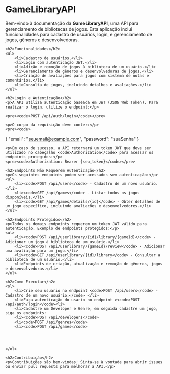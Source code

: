 <!DOCTYPE html>
<html lang="pt-br">
<head>
    <meta charset="UTF-8">
    <meta name="viewport" content="width=device-width, initial-scale=1.0">
    <title>GameLibraryAPI - Documentação</title>
</head>
<body>
    <h1>GameLibraryAPI</h1>
    <p>Bem-vindo à documentação da <strong>GameLibraryAPI</strong>, uma API para gerenciamento de bibliotecas de jogos. Esta aplicação inclui funcionalidades para cadastro de usuários, login, e gerenciamento de jogos, gêneros e desenvolvedoras.</p>

    <h2>Funcionalidades</h2>
    <ul>
        <li>Cadastro de usuários.</li>
        <li>Login com autenticação JWT.</li>
        <li>Adição e remoção de jogos à biblioteca de um usuário.</li>
        <li>Gerenciamento de gêneros e desenvolvedoras de jogos.</li>
        <li>Criação de avaliações para jogos com sistema de notas e comentários.</li>
        <li>Consulta de jogos, incluindo detalhes e avaliações.</li>
    </ul>

    <h2>Login e Autenticação</h2>
    <p>A API utiliza autenticação baseada em JWT (JSON Web Token). Para realizar o login, utilize o endpoint:</p>

    <pre><code>POST /api/auth/login</code></pre>

    <p>O corpo da requisição deve conter:</p>
    <pre><code>
{
  "email": "seuemail@example.com",
  "password": "suaSenha"
}
    </code></pre>

    <p>Em caso de sucesso, a API retornará um token JWT que deve ser utilizado no cabeçalho <code>Authorization</code> para acessar os endpoints protegidos:</p>
    <pre><code>Authorization: Bearer {seu_token}</code></pre>

    <h2>Endpoints Não Requerem Autenticação</h2>
    <p>Os seguintes endpoints podem ser acessados sem autenticação:</p>
    <ul>
        <li><code>POST /api/users</code> - Cadastro de um novo usuário.</li>
        <li><code>GET /api/games</code> - Listar todos os jogos disponíveis.</li>
        <li><code>GET /api/games/details/{id}</code> - Obter detalhes de um jogo específico, incluindo avaliações e desenvolvedores.</li>
    </ul>

    <h2>Endpoints Protegidos</h2>
    <p>Todos os demais endpoints requerem um token JWT válido para autenticação. Exemplo de endpoints protegidos:</p>
    <ul>
        <li><code>POST /api/userlibrary/{id}/library/{gameId}</code> - Adicionar um jogo à biblioteca de um usuário.</li>
        <li><code>POST /api/userlibrary/{gameId}/review</code> - Adicionar uma avaliação para um jogo.</li>
        <li><code>GET /api/userlibrary/{id}/library</code> - Consultar a biblioteca de um usuário.</li>
        <li>Endpoints de criação, atualização e remoção de gêneros, jogos e desenvolvedoras.</li>
    </ul>

    <h2>Como Executar</h2>
    <ol>
        <li>Crie seu usuario no endpoint <code>POST /api/users</code> - Cadastro de um novo usuário.</code> </li>
        <li>Faça autenticação do usario no endpoint ><code>POST /api/auth/login</code><li>
        <li>Cadastre um Developer e Genre, em seguida cadastre um jogo, siga os endpoints: 
        <li><code>POST /api/developers</code>
        <li<code>POST /api/genres</code>
        <li><code>POST /api/games</code>
        
        
        

    </ol>

    <h2>Contribuição</h2>
    <p>Contribuições são bem-vindas! Sinta-se à vontade para abrir issues ou enviar pull requests para melhorar a API.</p>
</body>
</html>
